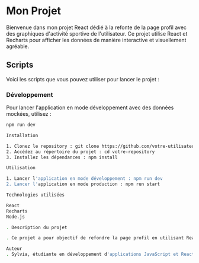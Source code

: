 # Mon Projet

Bienvenue dans mon projet React dédié à la refonte de la page profil avec des graphiques d'activité sportive de l'utilisateur. Ce projet utilise React et Recharts pour afficher les données de manière interactive et visuellement agréable.

## Scripts

Voici les scripts que vous pouvez utiliser pour lancer le projet :

### Développement

Pour lancer l'application en mode développement avec des données mockées, utilisez :

```bash
npm run dev

Installation

1. Clonez le repository : git clone https://github.com/votre-utilisateur/votre-repository.git 
2. Accédez au répertoire du projet : cd votre-repository
3. Installez les dépendances : npm install

Utilisation

1. Lancer l'application en mode développement : npm run dev
2. Lancer l'application en mode production : npm run start

Technologies utilisées

React
Recharts
Node.js

. Description du projet

. Ce projet a pour objectif de refondre la page profil en utilisant React. Il intègre des graphiques pour visualiser les données d'activité sportive de l'utilisateur. Les données sont récupérées via des appels API et affichées de manière interactive grâce à Recharts.

Auteur
. Sylvia, étudiante en développement d'applications JavaScript et React chez OpenClassrooms.



